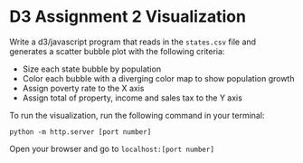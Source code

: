 # D3 Assignment 2 Visualization

Write a d3/javascript program that reads in the `states.csv` file and generates a scatter bubble plot with the following criteria:

* Size each state bubble by population
* Color each bubble with a diverging color map to show population growth
* Assign poverty rate to the X axis
* Assign total of property, income and sales tax to the Y axis

To run the visualization, run the following command in your terminal:

```
python -m http.server [port number]
```

Open your browser and go to `localhost:[port number]`
